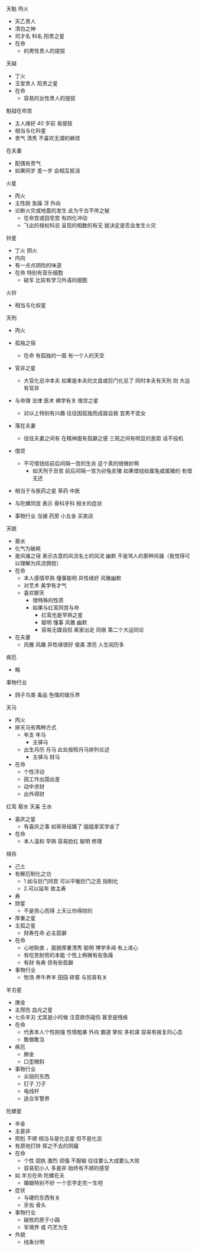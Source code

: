 天魁
丙火

- 天乙贵人
- 清白之神
- 司才名 科名 阳贵之星
- 在命
  - 的男性贵人的提拔

天越

- 丁火
- 玉堂贵人 阳贵之星
- 在命
  - 容易的女性贵人的提拔

魁钺在命宫

- 主人缘好 40 岁前 易提拔
- 相当与化科星
- 贵气 清秀 不喜欢无谓的麻烦

在夫妻

- 配偶有贵气
- 如果同岁 差一岁 会相互抵消

火星

- 丙火
- 主性刚 急躁 浮 外向
- 论断火灾或地震的发生 此为千古不传之秘
  - 在命宫或田宅宫 有四化冲动
  - 飞出的禄权科忌 呈现的相数的有无 就决定是否会发生火灾

铃星

- 丁火 阴火
- 内向
- 有一点点阴险的味道
- 在命 特别有音乐细胞
  - 破军 比较有学习外语的细胞

火铃

- 相当与化权星

天刑

- 丙火
- 孤独之宿
  - 在命 有孤独的一面 有一个人的天空
- 官非之星
  - 大官化忌冲本夫 如果是本夫的文昌或巨门化忌了 同时本夫有天刑 则 大运有官非
- 与命理 法律 医术 佛学有关 借贷之星
  - 对以上特别有兴趣 往往因孤独而成就自我 宜男不宜女
- 落在夫妻
  - 往往夫妻之间有 在精神面有孤僻之感 三观之间有明显的差距 话不投机
- 借贷

  - 不可借钱给前后间隔一宫的生肖 这个真的很微妙啊
    - 如天刑于丑宫 前后间隔一宫为卯兔亥猪 如果借钱给属兔或属猪的 有借无还

- 相当于与医药之星 草药 中医
- 与陀螺同宫 表示 骨科牙科 相关的症状
- 事物行业 当铺 药房 小五金 买卖店

天姚

- 葵水
- 化气为破耗
- 是风骚之宿 表示古意的风流名士的风流 幽默 不是骂人的那种风骚（我觉得可以理解为风流倜傥）
- 在命
  - 本人感情早熟 懂事聪明 异性缘好 风雅幽默
  - 对艺术 美学有才气
  - 喜欢聊天
    - 很特殊的性质
    - 如果与红鸾同宫与命
      - 红鸾也是早熟之星
      - 聪明 懂事 风雅 幽默
      - 容易无媒自招 离家出走 同居 第二个大运同论
- 在夫妻
  - 风雅 风趣 异性缘很好 俊美 漂亮 人生阅历多

疾厄

- 略

事物行业

- 鸽子鸟类 毒品 色情的娱乐界

天马

- 丙火
- 排天马有两种方式
  - 年支 年马
    - 主驿马
  - 出生月历 月马 此处按照月马排列论述
    - 主驿马 财马
- 在命
  - 个性浮动
  - 因工作出国出差
  - 动中求财
  - 出外得财

红鸾 葵水 天喜 壬水

- 喜庆之星
  - 有喜庆之事 如哥哥结婚了 姐姐拿奖学金了
- 在命
  - 本人温和 早熟 容易脸红 聪明 修理

禄存

- 己土
- 有解厄制化之功
  - 1.如与巨门同宫 可以平衡巨门之恶 指制化
  - 2.可以延年 故主寿
- 寿
- 财星
  - 不是劳心而得 上天让你得财的
- 厚重之星
- 主孤之星
  - 财寿在命 必主孤僻
- 在命
  - 心地耿直 ，面貌厚重清秀 聪明 博学多闻 有上进心
  - 有吃苦耐劳的本能 个性上稍微有些急躁
  - 有财 有寿 但有些孤僻
- 事物行业
  - 牧场 养牛养羊 田园 砖窑 与贸易有关

羊刃星

- 庚金
- 主邢伤 血光之星
- 七杀羊刃 尤其是小时候 注意跌伤碰伤 甚至是残疾
- 在命
  - 代表本人个性刚强 性情粗暴 外向 霸道 掌权 多机谋 容易有报复的心态
  - 敢做敢当
- 疾厄
  - 肺金
  - 口歪眼斜
- 事物行业
  - 尖锐的东西
  - 钉子 刀子
  - 电线杆
  - 适合军警界

陀螺星

- 辛金
- 主是非
- 邢剋 不顺 相当与是化忌星 但不是化忌
- 有原地打转 挥之不去的阴霾
- 在命
  - 个性 固执 激烈 顽强 不服输 往往要么大成要么大败
  - 容易犯小人 多是非 始终有不顺的感受
- 如 羊刃在命 陀螺在夫
  - 婚姻特别不好 一个忍字走完一生吧
- 症状
  - 与硬的东西有关
  - 牙齿 骨头
- 事物行业
  - 破败的房子小路
  - 军境界 或 巧艺为生
- 外貌
  - 线条分明
